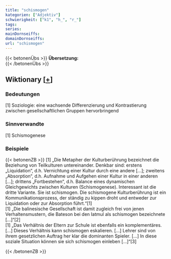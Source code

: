 ```yaml
---
title: "schismogen"
kategorien: ["Adjektiv"]
schwierigkeit: ["k1", "h_", "r_"]
tags:
series:
mainDornseiffs:
domainDornseiffs:
url: "schismogen"
---
```


{{< betonenÜbs >}}
**Übersetzung:**  
{{< /betonenÜbs >}}

## Wiktionary [[+](https://de.wiktionary.org/wiki/schismogen)]

### Bedeutungen
[1] Soziologie: eine wachsende Differenzierung und Kontrastierung zwischen gesellschaftlichen Gruppen hervorbringend  

### Sinnverwandte
[1] Schismogenese  

### Beispiele
{{< betonenZB >}}
[1] „Die Metapher der Kulturberührung bezeichnet die Beziehung von Teilkulturen untereinander. Denkbar sind: erstens „Liquidation“, d.h. Vernichtung einer Kultur durch eine andere […]; zweitens „Absorption“, d.h. Aufnahme und Aufgehen einer Kultur in einer anderen […]; drittens „Fortbestehen“, d.h. Balance eines dynamischen Gleichgewichts zwischen Kulturen (Schismogenese). Interessant ist die dritte Variante. Sie ist schismogen. Die schismogene Kulturberührung ist ein Kommunikationsprozess, der ständig zu kippen droht und entweder zur Liquidation oder zur Absorption führt.“[1]  
[1] „Die balinesische Gesellschaft ist damit zugleich frei von jenen Verhaltensmustern, die Bateson bei den Iatmul als schismogen bezeichnete […]“[2]  
[1] „Das Verhältnis der Eltern zur Schule ist ebenfalls ein komplementäres. […] Dieses Verhältnis kann schismogen eskalieren. […] Lehrer sind von ihrem gesetzlichen Auftrag her klar die dominanten Spieler. […] In diese soziale Situation können sie sich schismogen einleben […]“[3]  

{{< /betonenZB >}}

